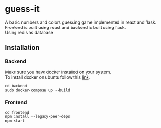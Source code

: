 # guess-it
A basic numbers and colors guessing game implemented in react and flask. <br />
Frontend is built using react and backend is built using flask. <br />
Using redis as database <br />

## Installation

### Backend
Make sure you have docker installed on your system. <br />
To install docker on ubuntu follow this [link](https://docs.docker.com/engine/install/ubuntu/). <br />

```cd backend```<br /> 
```sudo docker-compose up --build```

### Frontend
```cd frontend```<br />
```npm install --legacy-peer-deps```<br />
```npm start```
